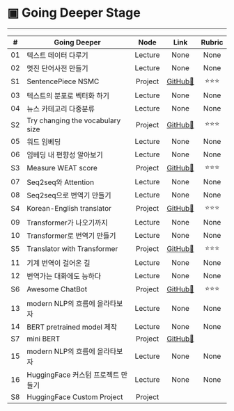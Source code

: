 # ▣ Going Deeper Stage

<hr>

|#|Going Deeper|Node|Link|Rubric|
|:-:|-------|:--:|:-----:|:----:|
|01|텍스트 데이터 다루기|Lecture|None|None|
|02|멋진 단어사전 만들기|Lecture|None|None|
|S1|SentencePiece NSMC|Project|[GitHub🔗](https://github.com/gem-ruby/gd_nlp_stages/blob/main/%5BGD_NLP_S1%5D_Project_SentencePiece_NSMC.ipynb)|⭐⭐⭐|
|03|텍스트의 분포로 벡터화 하기|Lecture|None|None|
|04|뉴스 카테고리 다중분류|Lecture|None|None|
|S2|Try changing the vocabulary size|Project|[GitHub🔗](https://github.com/gem-ruby/gd_nlp_stages/blob/main/%5BGD_NLP_S2%5D_Try_changing_the_vocabulary_size.ipynb)|⭐⭐⭐|
|05|워드 임베딩|Lecture|None|None|
|06|임베딩 내 편향성 알아보기|Lecture|None|None|
|S3|Measure WEAT score|Project|[GitHub🔗](https://github.com/gem-ruby/gd_nlp_stages/blob/main/%5BGD_NLP_S3%5D_Measure_WEAT_score.ipynb)|⭐⭐⭐|
|07|Seq2seq와 Attention|Lecture|None|None|
|08|Seq2seq으로 번역기 만들기|Lecture|None|None|
|S4|Korean-English translator|Project|[GitHub🔗](https://github.com/gem-ruby/gd_nlp_stages/blob/main/%5BGD_NLP_S4%5D_Korean-English_translator.ipynb)|⭐⭐⭐|
|09|Transformer가 나오기까지|Lecture|None|None|
|10|Transformer로 번역기 만들기|Lecture|None|None|
|S5|Translator with Transformer|Project|[GitHub🔗](https://github.com/gem-ruby/gd_nlp_stages/blob/main/%5BGD_NLP_S5%5D_Translator_with_Transformer.ipynb)|⭐⭐⭐|
|11|기계 번역이 걸어온 길|Lecture|None|None|
|12|번역가는 대화에도 능하다|Lecture|None|None|
|S6|Awesome ChatBot|Project|[GitHub🔗](https://github.com/gem-ruby/gd_nlp_stages/blob/main/%5BGD_NLP_S6%5D_Awesome_ChatBot.ipynb)|⭐⭐⭐|
|13|modern NLP의 흐름에 올라타보자|Lecture|None|None|
|14|BERT pretrained model 제작|Lecture|None|None|
|S7|mini BERT|Project|[GitHub🔗](https://github.com/gem-ruby/gd_nlp_stages/blob/main/%5BGD_NLP_S7%5D_mini_BERT.ipynb)||
|15|modern NLP의 흐름에 올라타보자|Lecture|None|None|
|16|HuggingFace 커스텀 프로젝트 만들기|Lecture|None|None|
|S8|HuggingFace Custom Project|Project|||

